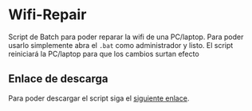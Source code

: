 # Wifi-Repair
Script de Batch para poder reparar la wifi de una PC/laptop. Para poder usarlo simplemente abra el `.bat` como administrador y listo. El script reiniciará la PC/laptop para que los cambios surtan efecto
## Enlace de descarga
Para poder descargar el script siga el [siguiente enlace](https://github.com/EduardoProfe666/WifiRepair/releases/download/V1.0.0/Wifi-Repair.bat).
